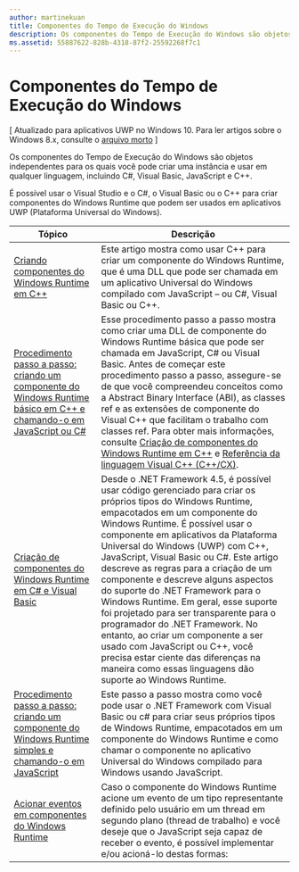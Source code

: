 ```yaml
---
author: martinekuan
title: Componentes do Tempo de Execução do Windows
description: Os componentes do Tempo de Execução do Windows são objetos independentes para os quais você pode criar uma instância e usar em qualquer linguagem, incluindo C#, Visual Basic, JavaScript e C++.
ms.assetid: 55887622-828b-4318-87f2-25592268f7c1
---
```


# Componentes do Tempo de Execução do Windows


\[ Atualizado para aplicativos UWP no Windows 10. Para ler artigos sobre o Windows 8.x, consulte o [arquivo morto](http://go.microsoft.com/fwlink/p/?linkid=619132) \]

Os componentes do Tempo de Execução do Windows são objetos independentes para os quais você pode criar uma instância e usar em qualquer linguagem, incluindo C#, Visual Basic, JavaScript e C++.

É possível usar o Visual Studio e o C#, o Visual Basic ou o C++ para criar componentes do Windows Runtime que podem ser usados em aplicativos UWP (Plataforma Universal do Windows).

| Tópico | Descrição |
|-------|-------------|
| [Criando componentes do Windows Runtime em C++](creating-windows-runtime-components-in-cpp.md) | Este artigo mostra como usar C++ para criar um componente do Windows Runtime, que é uma DLL que pode ser chamada em um aplicativo Universal do Windows compilado com JavaScript – ou C#, Visual Basic ou C++. |
| [Procedimento passo a passo: criando um componente do Windows Runtime básico em C++ e chamando-o em JavaScript ou C#](walkthrough-creating-a-basic-windows-runtime-component-in-cpp-and-calling-it-from-javascript-or-csharp.md) | Esse procedimento passo a passo mostra como criar uma DLL de componente do Windows Runtime básica que pode ser chamada em JavaScript, C# ou Visual Basic. Antes de começar este procedimento passo a passo, assegure-se de que você compreendeu conceitos como a Abstract Binary Interface (ABI), as classes ref e as extensões de componente do Visual C++ que facilitam o trabalho com classes ref. Para obter mais informações, consulte [Criação de componentes do Windows Runtime em C++](creating-windows-runtime-components-in-cpp.md) e [Referência da linguagem Visual C++ (C++/CX)](https://msdn.microsoft.com/library/windows/apps/xaml/hh699871.aspx). |
| [Criação de componentes do Windows Runtime em C# e Visual Basic](creating-windows-runtime-components-in-csharp-and-visual-basic.md) | Desde o .NET Framework 4.5, é possível usar código gerenciado para criar os próprios tipos do Windows Runtime, empacotados em um componente do Windows Runtime. É possível usar o componente em aplicativos da Plataforma Universal do Windows (UWP) com C++, JavaScript, Visual Basic ou C#. Este artigo descreve as regras para a criação de um componente e descreve alguns aspectos do suporte do .NET Framework para o Windows Runtime. Em geral, esse suporte foi projetado para ser transparente para o programador do .NET Framework. No entanto, ao criar um componente a ser usado com JavaScript ou C++, você precisa estar ciente das diferenças na maneira como essas linguagens dão suporte ao Windows Runtime. |
| [Procedimento passo a passo: criando um componente do Windows Runtime simples e chamando-o em JavaScript](walkthrough-creating-a-simple-windows-runtime-component-and-calling-it-from-javascript.md) | Este passo a passo mostra como você pode usar o .NET Framework com Visual Basic ou c# para criar seus próprios tipos de Windows Runtime, empacotados em um componente do Windows Runtime e como chamar o componente no aplicativo Universal do Windows compilado para Windows usando JavaScript. |
| [Acionar eventos em componentes do Windows Runtime](raising-events-in-windows-runtime-components.md) | Caso o componente do Windows Runtime acione um evento de um tipo representante definido pelo usuário em um thread em segundo plano (thread de trabalho) e você deseje que o JavaScript seja capaz de receber o evento, é possível implementar e/ou acioná-lo destas formas: |
 

 

 





<!--HONumber=May16_HO2-->


